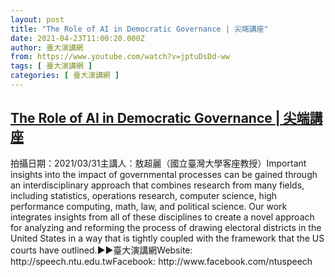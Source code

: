 ```yaml
---
layout: post
title: "The Role of AI in Democratic Governance | 尖端講座"
date: 2021-04-23T11:00:20.000Z
author: 臺大演講網
from: https://www.youtube.com/watch?v=jptuDsDd-ww
tags: [ 臺大演講網 ]
categories: [ 臺大演講網 ]
---
```

<!--1619175620000-->
[The Role of AI in Democratic Governance | 尖端講座](https://www.youtube.com/watch?v=jptuDsDd-ww)
------

<div>
拍攝日期：2021/03/31主講人：敖超麗（國立臺灣大學客座教授）Important insights into the impact of governmental processes can be gained through an interdisciplinary approach that combines research from many fields, including statistics, operations research, computer science, high performance computing, math, law, and political science. Our work integrates insights from all of these disciplines to create a novel approach for analyzing and reforming the process of drawing electoral districts in the United States in a way that is tightly coupled with the framework that the US courts have outlined.►►臺大演講網Website: http://speech.ntu.edu.twFacebook: http://www.facebook.com/ntuspeech
</div>

